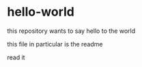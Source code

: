# hello-world
this repository wants to say hello to the world

this file in particular is the readme

read it
